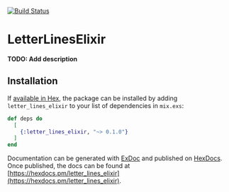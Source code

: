 [![Build Status](https://travis-ci.org/adam-phillips/letter_lines_elixir.svg?branch=master)](https://travis-ci.org/adam-phillips/letter_lines_elixir)

# LetterLinesElixir

**TODO: Add description**

## Installation

If [available in Hex](https://hex.pm/docs/publish), the package can be installed
by adding `letter_lines_elixir` to your list of dependencies in `mix.exs`:

```elixir
def deps do
  [
    {:letter_lines_elixir, "~> 0.1.0"}
  ]
end
```

Documentation can be generated with [ExDoc](https://github.com/elixir-lang/ex_doc)
and published on [HexDocs](https://hexdocs.pm). Once published, the docs can
be found at [https://hexdocs.pm/letter_lines_elixir](https://hexdocs.pm/letter_lines_elixir).

